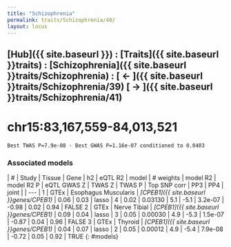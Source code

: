 ```yaml
---
title: "Schizophrenia"
permalink: traits/Schizophrenia/40/ 
layout: locus
---
```


## [Hub]({{ site.baseurl }}) : [Traits]({{ site.baseurl }}traits) : [Schizophrenia]({{ site.baseurl }}traits/Schizophrenia) :  [ ← ]({{ site.baseurl }}traits/Schizophrenia/39)  [ → ]({{ site.baseurl }}traits/Schizophrenia/41)

# chr15:83,167,559-84,013,521

`Best TWAS P=7.9e-08 · Best GWAS P=1.16e-07 conditioned to 0.0403`

<script>
Plotly.d3.csv("../40.cond.csv", function(data){ processData(data) } );
</script><div id="graph"></div>

### Associated models

| # | Study | Tissue | Gene | h2 | eQTL R2 | model | # weights | model R2 | model R2 P | eQTL GWAS Z | TWAS Z | TWAS P | Top SNP corr | PP3 | PP4 | joint |
| --- |
1 | GTEx | Esophagus Muscularis | *[CPEB1]({{ site.baseurl }}genes/CPEB1)* | 0.06 | 0.03 | lasso | 4 | 0.02 | 0.03130 | 5.1 | -5.1 | 3.2e-07 | -0.98 | 0.02 | 0.94 | FALSE
2 | GTEx | Nerve Tibial | *[CPEB1]({{ site.baseurl }}genes/CPEB1)* | 0.09 | 0.04 | lasso | 3 | 0.05 | 0.00030 | 4.9 | -5.3 | 1.5e-07 | -0.87 | 0.04 | 0.96 | FALSE
3 | GTEx | Thyroid | *[CPEB1]({{ site.baseurl }}genes/CPEB1)* | 0.04 | 0.07 | lasso | 2 | 0.05 | 0.00012 | 4.9 | -5.4 | 7.9e-08 | -0.72 | 0.05 | 0.92 |  TRUE
{: #models}


